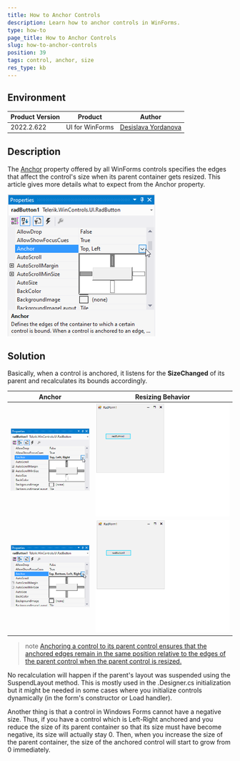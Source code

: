 ```yaml
---
title: How to Anchor Controls
description: Learn how to anchor controls in WinForms.
type: how-to 
page_title: How to Anchor Controls
slug: how-to-anchor-controls
position: 39
tags: control, anchor, size
res_type: kb
---
```


## Environment
 
|Product Version|Product|Author|
|----|----|----|
|2022.2.622|UI for WinForms|[Desislava Yordanova](https://www.telerik.com/blogs/author/desislava-yordanova)|


## Description

The [Anchor](https://docs.microsoft.com/en-us/dotnet/api/system.windows.forms.control.anchor?view=windowsdesktop-6.0) property offered by all WinForms controls specifies the edges that affect the control's size when its parent container gets resized. This article gives more details what to expect from the Anchor property.

![ how-to-anchor-controls 001](images/how-to-anchor-controls001.png)

## Solution

Basically, when a control is anchored, it listens for the **SizeChanged** of its parent and recalculates its bounds accordingly. 

|Anchor|Resizing Behavior|
|----|----|
|![ how-to-anchor-controls 002](images/how-to-anchor-controls002.png)|![ how-to-anchor-controls 003](images/how-to-anchor-controls003.gif)|
|![ how-to-anchor-controls 004](images/how-to-anchor-controls004.png)|![ how-to-anchor-controls 005](images/how-to-anchor-controls005.gif)|

>note [Anchoring a control to its parent control ensures that the anchored edges remain in the same position relative to the edges of the parent control when the parent control is resized.](https://docs.microsoft.com/en-us/dotnet/api/system.windows.forms.control.anchor?view=windowsdesktop-6.0#remarks)

No recalculation will happen if the parent's layout was suspended using the SuspendLayout method. Тhis is mostly used in the .Designer.cs initialization but it might be needed in some cases where you initialize controls dynamically (in the form's constructor or Load handler).

Another thing is that a control in Windows Forms cannot have a negative size. Thus, if you have a control which is Left-Right anchored and you reduce the size of its parent container so that its size must have become negative, its size will actually stay 0. Then, when you increase the size of the parent container, the size of the anchored control will start to grow from 0 immediately. 
